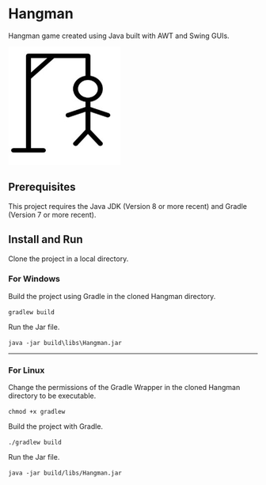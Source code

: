 # Hangman
Hangman game created using Java built with AWT and Swing GUIs.

![HangmanIcon](https://github.com/dimitar-gjorgievski/Hangman/raw/master/hangman.jpg)

## Prerequisites
This project requires the Java JDK (Version 8 or more recent) and Gradle (Version 7 or more recent).

## Install and Run
Clone the project in a local directory.

### For Windows

Build the project using Gradle in the cloned Hangman directory.

`gradlew build`

Run the Jar file.

`java -jar build\libs\Hangman.jar`

---

### For Linux

Change the permissions of the Gradle Wrapper in the cloned Hangman directory to be executable.

`chmod +x gradlew`

Build the project with Gradle.

`./gradlew build`

Run the Jar file.

`java -jar build/libs/Hangman.jar`
